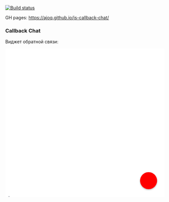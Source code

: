 [![Build status](https://ci.appveyor.com/api/projects/status/lptg1ohg6xjro3u6?svg=true)](https://ci.appveyor.com/project/ajoq/js-callback-chat)

GH pages: https://ajoq.github.io/js-callback-chat/

### Callback Chat

Виджет обратной связи:

![](./pic/callback.gif)